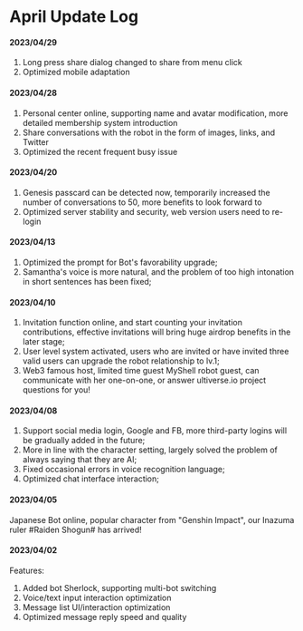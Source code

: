 # April Update Log

#### 2023/04/29

1. Long press share dialog changed to share from menu click
2. Optimized mobile adaptation

#### 2023/04/28

1. Personal center online, supporting name and avatar modification, more detailed membership system introduction
2. Share conversations with the robot in the form of images, links, and Twitter
3. Optimized the recent frequent busy issue

#### 2023/04/20

1. Genesis passcard can be detected now, temporarily increased the number of conversations to 50, more benefits to look forward to
2. Optimized server stability and security, web version users need to re-login

#### 2023/04/13

1. Optimized the prompt for Bot's favorability upgrade;
2. Samantha's voice is more natural, and the problem of too high intonation in short sentences has been fixed;

#### 2023/04/10

1. Invitation function online, and start counting your invitation contributions, effective invitations will bring huge airdrop benefits in the later stage;
2. User level system activated, users who are invited or have invited three valid users can upgrade the robot relationship to lv.1;
3. Web3 famous host, limited time guest MyShell robot guest, can communicate with her one-on-one, or answer ultiverse.io project questions for you!

#### 2023/04/08

1. Support social media login, Google and FB, more third-party logins will be gradually added in the future;
2. More in line with the character setting, largely solved the problem of always saying that they are AI;
3. Fixed occasional errors in voice recognition language;
4. Optimized chat interface interaction;

#### 2023/04/05

Japanese Bot online, popular character from "Genshin Impact", our Inazuma ruler #Raiden Shogun# has arrived!

#### 2023/04/02

Features:

1. Added bot Sherlock, supporting multi-bot switching
2. Voice/text input interaction optimization
3. Message list UI/interaction optimization
4. Optimized message reply speed and quality